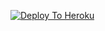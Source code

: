 [![Deploy To Heroku](https://www.herokucdn.com/deploy/button.svg)](https://heroku.com/deploy?template=https://github.com/rahul008xy/rahul-first)
